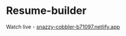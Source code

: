 # Resume-builder
Watch live - [snazzy-cobbler-b71097.netlify.app](https://snazzy-cobbler-b71097.netlify.app/)
